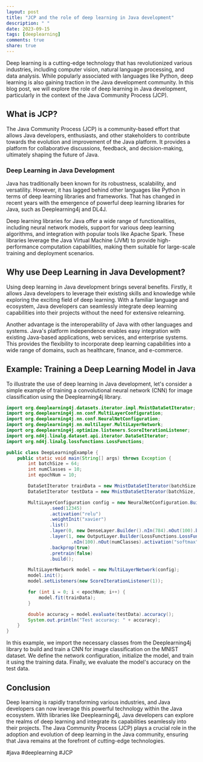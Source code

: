 ```yaml
---
layout: post
title: "JCP and the role of deep learning in Java development"
description: " "
date: 2023-09-15
tags: [deeplearning]
comments: true
share: true
---
```


Deep learning is a cutting-edge technology that has revolutionized various industries, including computer vision, natural language processing, and data analysis. While popularly associated with languages like Python, deep learning is also gaining traction in the Java development community. In this blog post, we will explore the role of deep learning in Java development, particularly in the context of the Java Community Process (JCP).

## What is JCP?

The Java Community Process (JCP) is a community-based effort that allows Java developers, enthusiasts, and other stakeholders to contribute towards the evolution and improvement of the Java platform. It provides a platform for collaborative discussions, feedback, and decision-making, ultimately shaping the future of Java.

### Deep Learning in Java Development

Java has traditionally been known for its robustness, scalability, and versatility. However, it has lagged behind other languages like Python in terms of deep learning libraries and frameworks. That has changed in recent years with the emergence of powerful deep learning libraries for Java, such as Deeplearning4j and DL4J.

Deep learning libraries for Java offer a wide range of functionalities, including neural network models, support for various deep learning algorithms, and integration with popular tools like Apache Spark. These libraries leverage the Java Virtual Machine (JVM) to provide high-performance computation capabilities, making them suitable for large-scale training and deployment scenarios.

## Why use Deep Learning in Java Development?

Using deep learning in Java development brings several benefits. Firstly, it allows Java developers to leverage their existing skills and knowledge while exploring the exciting field of deep learning. With a familiar language and ecosystem, Java developers can seamlessly integrate deep learning capabilities into their projects without the need for extensive relearning.

Another advantage is the interoperability of Java with other languages and systems. Java's platform independence enables easy integration with existing Java-based applications, web services, and enterprise systems. This provides the flexibility to incorporate deep learning capabilities into a wide range of domains, such as healthcare, finance, and e-commerce.

## Example: Training a Deep Learning Model in Java

To illustrate the use of deep learning in Java development, let's consider a simple example of training a convolutional neural network (CNN) for image classification using the Deeplearning4j library.

```java
import org.deeplearning4j.datasets.iterator.impl.MnistDataSetIterator;
import org.deeplearning4j.nn.conf.MultiLayerConfiguration;
import org.deeplearning4j.nn.conf.NeuralNetConfiguration;
import org.deeplearning4j.nn.multilayer.MultiLayerNetwork;
import org.deeplearning4j.optimize.listeners.ScoreIterationListener;
import org.nd4j.linalg.dataset.api.iterator.DataSetIterator;
import org.nd4j.linalg.lossfunctions.LossFunctions;

public class DeepLearningExample {
    public static void main(String[] args) throws Exception {
        int batchSize = 64;
        int numClasses = 10;
        int epochNum = 10;

        DataSetIterator trainData = new MnistDataSetIterator(batchSize, true, 12345);
        DataSetIterator testData = new MnistDataSetIterator(batchSize, false, 12345);

        MultiLayerConfiguration config = new NeuralNetConfiguration.Builder()
                .seed(12345)
                .activation("relu")
                .weightInit("xavier")
                .list()
                .layer(0, new DenseLayer.Builder().nIn(784).nOut(100).build())
                .layer(1, new OutputLayer.Builder(LossFunctions.LossFunction.NEGATIVELOGLIKELIHOOD)
                        .nIn(100).nOut(numClasses).activation("softmax").build())
                .backprop(true)
                .pretrain(false)
                .build();

        MultiLayerNetwork model = new MultiLayerNetwork(config);
        model.init();
        model.setListeners(new ScoreIterationListener(1));

        for (int i = 0; i < epochNum; i++) {
            model.fit(trainData);
        }

        double accuracy = model.evaluate(testData).accuracy();
        System.out.println("Test accuracy: " + accuracy);
    }
}
```

In this example, we import the necessary classes from the Deeplearning4j library to build and train a CNN for image classification on the MNIST dataset. We define the network configuration, initialize the model, and train it using the training data. Finally, we evaluate the model's accuracy on the test data.

## Conclusion

Deep learning is rapidly transforming various industries, and Java developers can now leverage this powerful technology within the Java ecosystem. With libraries like Deeplearning4j, Java developers can explore the realms of deep learning and integrate its capabilities seamlessly into their projects. The Java Community Process (JCP) plays a crucial role in the adoption and evolution of deep learning in the Java community, ensuring that Java remains at the forefront of cutting-edge technologies.

#java #deeplearning #JCP
